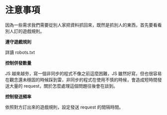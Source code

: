 # 注意事項

因為一些需求我們需要從別人家把資料抓回來，既然是抓別人的東西，首先要看看別人訂的遊戲規則。

**遵守遊戲規則**

詳讀 robots.txt

**控制併發數量**

JS 越來越夯，寫一個非同步的程式不像之前這麼困難，JS 雖然好寫，但也很容易在觀念還未穩固的時候踩到雷，非同步的程式在使用不慎的時候，會造成短時間發送大量的 request，關於怎麼處理這個問題往後會在談到。

**控制發送頻率**

依照對方訂出來的遊戲規則，設定發送 request 的間隔時間。
